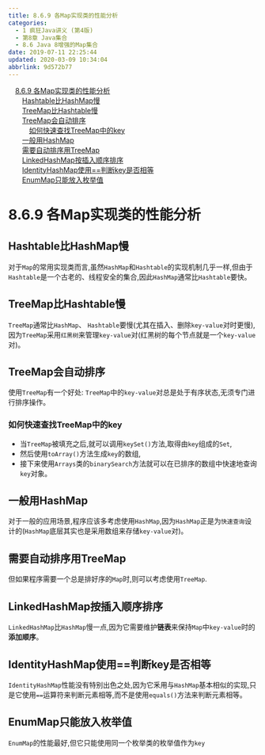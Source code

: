 ```yaml
---
title: 8.6.9 各Map实现类的性能分析
categories: 
  - 1 疯狂Java讲义 (第4版)
  - 第8章 Java集合
  - 8.6 Java 8增强的Map集合
date: 2019-07-11 22:25:44
updated: 2020-03-09 10:34:04
abbrlink: 9d572b77
---
```

<div id='my_toc'><a href="/JavaReadingNotes/9d572b77/#8-6-9-各Map实现类的性能分析" class="header_1">8.6.9 各Map实现类的性能分析</a>&nbsp;<br><a href="/JavaReadingNotes/9d572b77/#Hashtable比HashMap慢" class="header_2">Hashtable比HashMap慢</a>&nbsp;<br><a href="/JavaReadingNotes/9d572b77/#TreeMap比Hashtable慢" class="header_2">TreeMap比Hashtable慢</a>&nbsp;<br><a href="/JavaReadingNotes/9d572b77/#TreeMap会自动排序" class="header_2">TreeMap会自动排序</a>&nbsp;<br><a href="/JavaReadingNotes/9d572b77/#如何快速查找TreeMap中的key" class="header_3">如何快速查找TreeMap中的key</a>&nbsp;<br><a href="/JavaReadingNotes/9d572b77/#一般用HashMap" class="header_2">一般用HashMap</a>&nbsp;<br><a href="/JavaReadingNotes/9d572b77/#需要自动排序用TreeMap" class="header_2">需要自动排序用TreeMap</a>&nbsp;<br><a href="/JavaReadingNotes/9d572b77/#LinkedHashMap按插入顺序排序" class="header_2">LinkedHashMap按插入顺序排序</a>&nbsp;<br><a href="/JavaReadingNotes/9d572b77/#IdentityHashMap使用==判断key是否相等" class="header_2">IdentityHashMap使用==判断key是否相等</a>&nbsp;<br><a href="/JavaReadingNotes/9d572b77/#EnumMap只能放入枚举值" class="header_2">EnumMap只能放入枚举值</a>&nbsp;<br></div>
<style>.header_1{margin-left: 1em;}.header_2{margin-left: 2em;}.header_3{margin-left: 3em;}.header_4{margin-left: 4em;}.header_5{margin-left: 5em;}.header_6{margin-left: 6em;}</style>
<!--more-->
<script>if (navigator.platform.search('arm')==-1){document.getElementById('my_toc').style.display = 'none';}var e,p = document.getElementsByTagName('p');while (p.length>0) {e = p[0];e.parentElement.removeChild(e);}</script>

<!--end-->
# 8.6.9 各Map实现类的性能分析
## Hashtable比HashMap慢
对于`Map`的常用实现类而言,虽然`HashMap`和`Hashtable`的实现机制几乎一样,但由于`Hashtable`是一个古老的、线程安全的集合,因此`HashMap`通常比`Hashtable`要快。
## TreeMap比Hashtable慢
`TreeMap`通常比`HashMap`、 `Hashtable`要慢(尤其在插入、删除`key-value`对时更慢),因为`TreeMap`采用`红黑树`来管理`key-value`对(红黑树的每个节点就是一个`key-value`对)。
## TreeMap会自动排序
使用`TreeMap`有一个好处: `TreeMap`中的`key-value`对总是处于有序状态,无须专门进行排序操作。
### 如何快速查找TreeMap中的key
- 当`TreeMap`被填充之后,就可以调用`keySet()`方法,取得由`key`组成的`Set`,
- 然后使用`toArray()`方法生成`key`的数组,
- 接下来使用`Arrays`类的`binarySearch`方法就可以在已排序的数组中快速地查询`key`对象。

## 一般用HashMap
对于一般的应用场景,程序应该多考虑使用`HashMap`,因为`HashMap`正是为`快速查询`设计的(`HashMap`底层其实也是采用数组来存储`key-value`对)。
## 需要自动排序用TreeMap
但如果程序需要一个总是排好序的`Map`时,则可以考虑使用`TreeMap`.
## LinkedHashMap按插入顺序排序
`LinkedHashMap`比`HashMap`慢一点,因为它需要维护**链表**来保持`Map`中`key-value`时的**添加顺序**。
## IdentityHashMap使用==判断key是否相等
`IdentityHashMap`性能没有特别出色之处,因为它釆用与`HashMap`基本相似的实现,只是它使用`==`运算符来判断元素相等,而不是使用`equals()`方法来判断元素相等。
## EnumMap只能放入枚举值
`EnumMap`的性能最好,但它只能使用同一个枚举类的枚举值作为`key`
